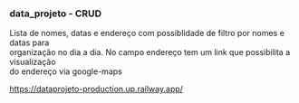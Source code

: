 ### data_projeto - CRUD

Lista de nomes, datas e endereço com possiblidade de filtro por nomes e datas para</br>
organização no dia a dia. No campo endereço tem um link que possibilita a visualização </br>
do endereço via google-maps

https://dataprojeto-production.up.railway.app/


